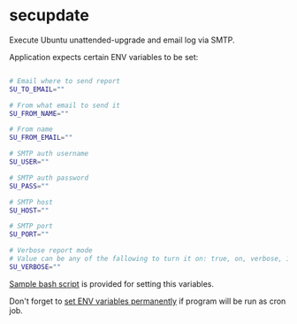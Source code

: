 # secupdate
Execute Ubuntu unattended-upgrade and email log via SMTP.

Application expects certain ENV variables to be set:

```bash

# Email where to send report
SU_TO_EMAIL="" 

# From what email to send it
SU_FROM_NAME=""

# From name
SU_FROM_EMAIL=""

# SMTP auth username
SU_USER=""

# SMTP auth password
SU_PASS=""

# SMTP host
SU_HOST=""

# SMTP port
SU_PORT=""

# Verbose report mode
# Value can be any of the fallowing to turn it on: true, on, verbose, 1, enable, enabled
SU_VERBOSE=""

```

[Sample bash script](setenv_sample.sh) is provided for setting this variables.

Don't forget to [set ENV variables permanently](http://unix.stackexchange.com/questions/117467/how-to-permanently-set-environmental-variables) if program will be run as cron job.
